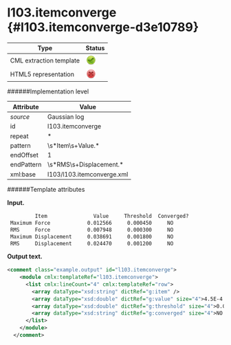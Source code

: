 # l103.itemconverge {#l103.itemconverge-d3e10789}


| Type                                                                                                                                                | Status                                                                                                                                              |
|----|----|
| CML extraction template                                                                                                                             | ![](/imgs/Total.png)                                                                                                                                |
| HTML5 representation                                                                                                                                | ![](/imgs/None.png)                                                                                                                                 |

######Implementation level

| Attribute                                                                                                                                           | Value                                                                                                                                               |
|----|----|
| *source*                                                                                                                                            | Gaussian log                                                                                                                                        |
| id                                                                                                                                                  | l103.itemconverge                                                                                                                                   |
| repeat                                                                                                                                              | \*                                                                                                                                                  |
| pattern                                                                                                                                             | \\s\*Item\\s+Value.\*                                                                                                                               |
| endOffset                                                                                                                                           | 1                                                                                                                                                   |
| endPattern                                                                                                                                          | \\s\*RMS\\s+Displacement.\*                                                                                                                         |
| xml:base                                                                                                                                            | l103/l103.itemconverge.xml                                                                                                                          |

######Template attributes

**Input.**

             Item               Value     Threshold  Converged?
     Maximum Force            0.012566     0.000450     NO 
     RMS     Force            0.007948     0.000300     NO 
     Maximum Displacement     0.038691     0.001800     NO 
     RMS     Displacement     0.024470     0.001200     NO 
      

**Output text.**

```xml
<comment class="example.output" id="l103.itemconverge">
    <module cmlx:templateRef="l103.itemconverge">
      <list cmlx:lineCount="4" cmlx:templateRef="row">
        <array dataType="xsd:string" dictRef="g:item" />
        <array dataType="xsd:double" dictRef="g:value" size="4">4.5E-4 3.0E-4 0.0018 0.0012</array>
        <array dataType="xsd:double" dictRef="g:threshold" size="4">0.0 0.0 0.0 0.0</array>
        <array dataType="xsd:string" dictRef="g:converged" size="4">NO NO NO NO</array>
      </list>
    </module>
  </comment>
```
